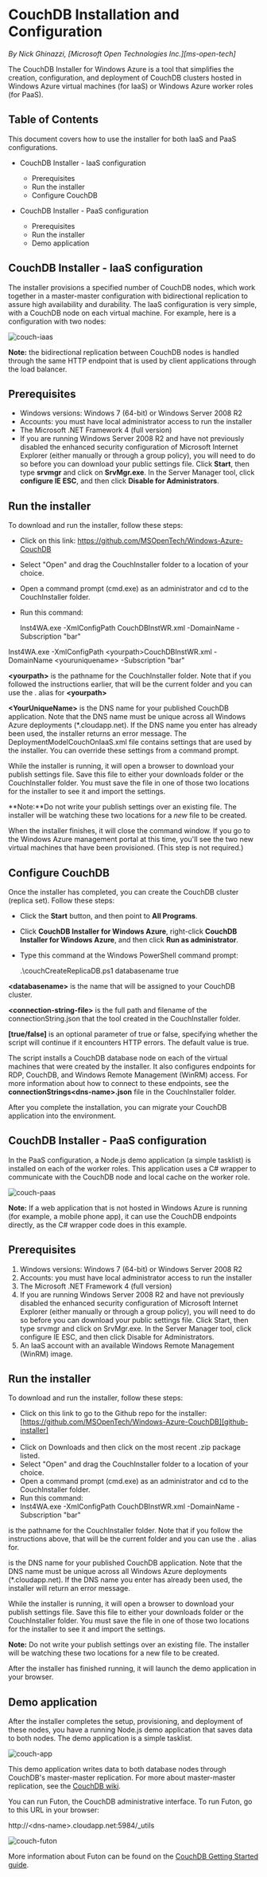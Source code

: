 
<properties linkid="develop-other-tutorials-couchdb-installation-and-configuration" urlDisplayName="CouchDB" pageTitle="CouchDB Installation and Configuration" metaKeywords="CouchDB, Windows Azure" metaDescription="CouchDB Installation Configuration" metaCanonical="" disqusComments="1" umbracoNaviHide="1" />

<div chunk="../chunks/article-left-menu.md" />

# CouchDB Installation and Configuration

*By Nick Ghinazzi, [Microsoft Open Technologies Inc.][ms-open-tech]*

The CouchDB Installer for Windows Azure is a tool that
 simplifies the creation, configuration, and deployment of CouchDB
 clusters hosted in Windows Azure virtual machines (for IaaS) or
 Windows Azure worker roles (for PaaS).

## Table of Contents

This document covers how to use the installer for both IaaS and
 PaaS configurations.

*   CouchDB Installer - IaaS configuration 
 
 
    *   Prerequisites
    *   Run the installer
    *   Configure CouchDB
*   CouchDB Installer - PaaS configuration 
 
 
    *   Prerequisites
    *   Run the installer
    *   Demo application

## CouchDB Installer - IaaS configuration

The installer provisions a specified number of CouchDB nodes,
 which work together in a master-master configuration with
 bidirectional replication to assure high availability and
 durability. The IaaS configuration is very simple, with a CouchDB
 node on each virtual machine. For example, here is a configuration
 with two nodes:

![couch-iaas][1]

**Note:** the bidirectional replication between
 CouchDB nodes is handled through the same HTTP endpoint that is
 used by client applications through the load balancer.

## Prerequisites

*   Windows versions: Windows 7 (64-bit) or Windows Server 2008
 R2
*   Accounts: you must have local administrator access to run the
 installer
*   The Microsoft .NET Framework 4 (full version)
*   If you are running Windows Server 2008 R2 and have not
 previously disabled the enhanced security configuration of
 Microsoft Internet Explorer (either manually or through a group
 policy), you will need to do so before you can download your public
 settings file. Click **Start**, then type
 **srvmgr** and click on **SrvMgr.exe**.
 In the Server Manager tool, click **configure IE
 ESC**, and then click **Disable for
 Administrators**.

## Run the installer

To download and run the installer, follow these steps:

* Click on this link: https://github.com/MSOpenTech/Windows-Azure-CouchDB
* Select "Open" and drag the CouchInstaller folder to a location of your choice.
* Open a command prompt (cmd.exe) as an administrator and cd to the CouchInstaller folder.
* Run this command:

	Inst4WA.exe -XmlConfigPath CouchDBInstWR.xml -DomainName -Subscription "bar"

Inst4WA.exe -XmlConfigPath \<yourpath>CouchDBInstWR.xml -DomainName \<youruniquename> -Subscription "bar"

**\<yourpath>** is the pathname for the CouchInstaller folder. Note that if you followed the instructions earlier, that will be the current folder and you can use the . alias for **\<yourpath>**

**\<YourUniqueName>** is the DNS name for your published CouchDB application. Note that the DNS name must be unique across all Windows Azure deployments (*.cloudapp.net). If the DNS name you enter has already been used, the installer returns an error message.
The DeploymentModelCouchOnIaaS.xml file contains settings that
 are used by the installer. You can override these settings from a
 command prompt. 

While the installer is running, it will open a browser to
 download your publish settings file. Save this file to either your
 downloads folder or the CouchInstaller folder. You must save the
 file in one of those two locations for the installer to see it and
 import the settings.

**Note:**Do not write your publish settings over an
 existing file. The installer will be watching these two locations
 for a *new* file to be created.

When the installer finishes, it will close the command window.
 If you go to the Windows Azure management portal at this time,
 you'll see the two new virtual machines that have been provisioned.
 (This step is not required.)

## Configure CouchDB

Once the installer has completed, you can create the CouchDB
 cluster (replica set). Follow these steps:

*   Click the **Start** button, and then point to **All Programs**.
*   Click **CouchDB Installer for Windows Azure**, right-click **CouchDB Installer for Windows Azure**, and then click **Run as administrator**.
*   Type this command at the Windows PowerShell command prompt:

	.\couchCreateReplicaDB.ps1 databasename true

**\<databasename>** is the name that will be assigned to your CouchDB cluster.

**\<connection-string-file>** is the full path and filename of the connectionString.json that the tool created in the CouchInstaller folder.

**[true/false]** is an optional parameter of true
 or false, specifying whether the script will continue if it
 encounters HTTP errors. The default value is true.

The script installs a CouchDB database node on each of the
 virtual machines that were created by the installer. It also
 configures endpoints for RDP, CouchDB, and Windows Remote
 Management (WinRM) access. For more information about how to
 connect to these endpoints, see the
 **connectionStrings\<dns-name>.json** file in the
 CouchInstaller folder.

After you complete the installation, you can migrate your
 CouchDB application into the environment.

## CouchDB Installer - PaaS configuration

In the PaaS configuration, a Node.js demo application (a simple
 tasklist) is installed on each of the worker roles. This
 application uses a C# wrapper to communicate with the CouchDB node
 and local cache on the worker role.

![couch-paas][2]

**Note:** If a web application that is not hosted
 in Windows Azure is running (for example, a mobile phone app), it
 can use the CouchDB endpoints directly, as the C# wrapper code does
 in this example.

## Prerequisites

1.  Windows versions: Windows 7 (64-bit) or Windows Server 2008
 R2
2.  Accounts: you must have local administrator access to run the
 installer
3.  The Microsoft .NET Framework 4 (full version)
4.  If you are running Windows Server 2008 R2 and have not
 previously disabled the enhanced security configuration of
 Microsoft Internet Explorer (either manually or through a group
 policy), you will need to do so before you can download your public
 settings file. Click Start, then type srvmgr and click on
 SrvMgr.exe. In the Server Manager tool, click configure IE ESC, and
 then click Disable for Administrators.
5.  An IaaS account with an available Windows Remote Management
 (WinRM) image.

## Run the installer

To download and run the installer, follow these steps:

*   Click on this link to go to the Github repo for the
 installer: [https://github.com/MSOpenTech/Windows-Azure-CouchDB][github-installer]
*   
*   Click on Downloads and then click on the most recent .zip
 package listed.
*   Select "Open" and drag the CouchInstaller folder to a location
 of your choice.
*   Open a command prompt (cmd.exe) as an administrator and cd to
 the CouchInstaller folder.
*   Run this command:
*   Inst4WA.exe -XmlConfigPath
 CouchDBInstWR.xml -DomainName
  -Subscription "bar"

 is the pathname for the CouchInstaller folder.
 Note that if you follow the instructions above, that will be the
 current folder and you can use the . alias for.

 is the DNS name for your published
 CouchDB application. Note that the DNS name must be unique across
 all Windows Azure deployments (*.cloudapp.net). If the DNS name you
 enter has already been used, the installer will return an error
 message.

While the installer is running, it will open a browser to
 download your publish settings file. Save this file to either your
 downloads folder or the CouchInstaller folder. You must save the
 file in one of those two locations for the installer to see it and
 import the settings.

**Note:** Do not write your publish settings over
 an existing file. The installer will be watching these two
 locations for a new file to be created.

After the installer has finished running, it will launch the
 demo application in your browser.

## Demo application

After the installer completes the setup, provisioning, and
 deployment of these nodes, you have a running Node.js demo
 application that saves data to both nodes. The demo application is
 a simple tasklist.

![couch-app][3]

This demo application writes data to both database nodes through
 CouchDB's master-master replication. For more about master-master
 replication, see the [CouchDB
 wiki][4].

You can run Futon, the CouchDB administrative interface. To run
 Futon, go to this URL in your browser:


 http://\<dns-name>.cloudapp.net:5984/_utils

![couch-futon][5]

More information about Futon can be found on the [CouchDB
 Getting Started guide][6].

 [1]: ../Media/couch-iaas_500x295.jpg
 [2]: ../Media/couch-paas_499x395.jpg
 [3]: ../Media/couch-app_500x428.jpg
 [4]: http://wiki.apache.org/couchdb/How_to_replicate_a_database
 [5]: ../Media/couch-futon_500x324.jpg
 [6]: http://guide.couchdb.org/draft/tour.html#futon  
 [github-installer]: https://github.com/MSOpenTech/Windows-Azure-CouchDB